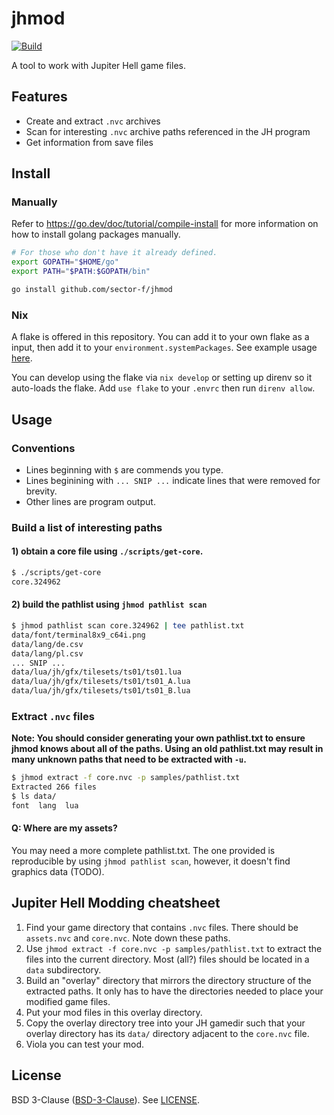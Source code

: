 # jhmod

[![Build](https://github.com/sector-f/jhmod/actions/workflows/build.yml/badge.svg)](https://github.com/sector-f/jhmod/actions/workflows/build.yml)


A tool to work with Jupiter Hell game files.

## Features

- Create and extract `.nvc` archives
- Scan for interesting `.nvc` archive paths referenced in the JH program
- Get information from save files


## Install

### Manually

Refer to https://go.dev/doc/tutorial/compile-install for more information on
how to install golang packages manually.

```bash
# For those who don't have it already defined.
export GOPATH="$HOME/go"
export PATH="$PATH:$GOPATH/bin"

go install github.com/sector-f/jhmod
```

### Nix

A flake is offered in this repository.  You can add it to your own flake as a
input, then add it to your `environment.systemPackages`.  See example usage
[here](https://gitlab.com/search?project_id=36950231&search=jhmod).

You can develop using the flake via `nix develop` or setting up direnv so it
auto-loads the flake.  Add `use flake` to your `.envrc` then run `direnv
allow`.


## Usage

### Conventions

- Lines beginning with `$` are commends you type.
- Lines beginining with `... SNIP ...` indicate lines that were removed for
  brevity.
- Other lines are program output.

### Build a list of interesting paths

#### 1) obtain a core file using `./scripts/get-core`.

```bash
$ ./scripts/get-core
core.324962
```

#### 2) build the pathlist using `jhmod pathlist scan`

```bash
$ jhmod pathlist scan core.324962 | tee pathlist.txt
data/font/terminal8x9_c64i.png
data/lang/de.csv
data/lang/pl.csv
... SNIP ...
data/lua/jh/gfx/tilesets/ts01/ts01.lua
data/lua/jh/gfx/tilesets/ts01/ts01_A.lua
data/lua/jh/gfx/tilesets/ts01/ts01_B.lua
```

### Extract `.nvc` files

**Note: You should consider generating your own pathlist.txt to ensure
jhmod knows about all of the paths.  Using an old pathlist.txt may result
in many unknown paths that need to be extracted with `-u`.**

```bash
$ jhmod extract -f core.nvc -p samples/pathlist.txt
Extracted 266 files
$ ls data/
font  lang  lua
```

#### Q: Where are my assets?

You may need a more complete pathlist.txt.  The one provided is reproducible by
using `jhmod pathlist scan`, however, it doesn't find graphics data
(TODO).

## Jupiter Hell Modding cheatsheet

1. Find your game directory that contains `.nvc` files.  There should be
   `assets.nvc` and `core.nvc`.  Note down these paths.
2. Use `jhmod extract -f core.nvc -p samples/pathlist.txt` to extract the
   files into the current directory.  Most (all?) files should be located in a
   `data` subdirectory.
3. Build an "overlay" directory that mirrors the directory structure of the
   extracted paths.  It only has to have the directories needed to place your
   modified game files.
4. Put your mod files in this overlay directory.
5. Copy the overlay directory tree into your JH gamedir such that your overlay
   directory has its `data/` directory adjacent to the `core.nvc` file.
6. Viola you can test your mod.

## License

BSD 3-Clause ([BSD-3-Clause](https://spdx.org/licenses/BSD-3-Clause.html)).
See [LICENSE](./LICENSE).
